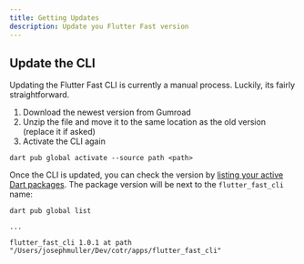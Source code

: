 ```yaml
---
title: Getting Updates
description: Update you Flutter Fast version
---
```

## Update the CLI
Updating the Flutter Fast CLI is currently a manual process. Luckily, its fairly straightforward.
1. Download the newest version from Gumroad
2. Unzip the file and move it to the same location as the old version (replace it if asked)
3. Activate the CLI again

```
dart pub global activate --source path <path>
```

Once the CLI is updated, you can check the version by [listing your active Dart packages](https://dart.dev/tools/pub/cmd/pub-global#listing-active-packages). The package version will be next to the `flutter_fast_cli` name:

```
dart pub global list

...

flutter_fast_cli 1.0.1 at path "/Users/josephmuller/Dev/cotr/apps/flutter_fast_cli"
```